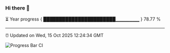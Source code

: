 ### Hi there 👋

⏳ Year progress { ███████████████████████▁▁▁▁▁▁▁ } 78.77 %

---

⏰ Updated on Wed, 15 Oct 2025 12:24:34 GMT

![Progress Bar CI](https://github.com/Shyam-Makwana/GitHub-Actions-Demo/workflows/Progress%20Bar%20CI/badge.svg)

